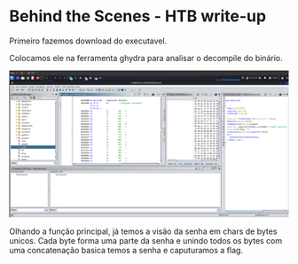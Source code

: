 
# Behind the Scenes - HTB write-up

Primeiro fazemos download do executavel.

Colocamos ele na ferramenta ghydra para analisar o decompile do binário.

<img src="GhydraImage.png">

Olhando a função principal, já temos a visão da senha em chars de bytes unicos. Cada byte forma uma parte da senha e unindo todos os bytes
com uma concatenação basica temos a senha e caputuramos a flag.
